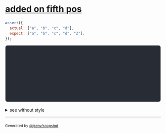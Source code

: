 # [added on fifth pos](../../array.test.js#L179)

```js
assert({
  actual: ["a", "b", "c", "d"],
  expect: ["a", "b", "c", "d", "Z"],
});
```

![img](throw.svg)

<details>
  <summary>see without style</summary>

```console
AssertionError: actual and expect are different

actual: [
  ↑ 3 values ↑
  "d",
]
expect: [
  ↑ 3 values ↑
  "d",
  "Z",
]
```

</details>

---

<sub>
  Generated by <a href="https://github.com/jsenv/core/tree/main/packages/independent/snapshot">@jsenv/snapshot</a>
</sub>